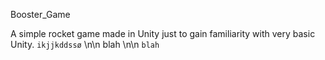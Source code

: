 Booster_Game

A simple rocket game made in Unity just to gain familiarity with very basic Unity.
`ikjjkddssø` \n\n
blah \n\n `blah`

